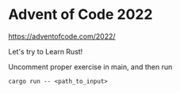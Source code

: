 # Advent of Code 2022
https://adventofcode.com/2022/

Let's try to Learn Rust!

Uncomment proper exercise in main, and then run

`cargo run -- <path_to_input>`
